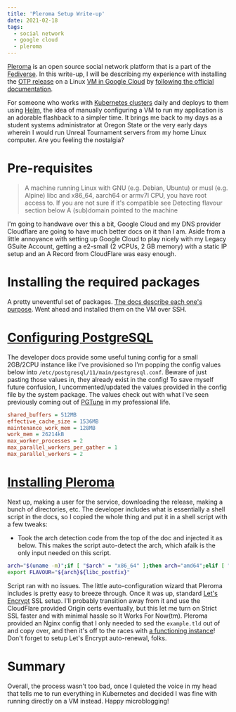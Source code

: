 ```yaml
---
title: 'Pleroma Setup Write-up'
date: 2021-02-18
tags:
  - social network
  - google cloud
  - pleroma
---
```


[Pleroma](https://pleroma.social/) is an open source social network platform that is a part of the [Fediverse](https://fediverse.party/en/fediverse). In this write-up, I will be describing my experience with installing the [OTP release](https://erlang.org/doc/design_principles/release_structure.html) on a Linux [VM in Google Cloud](https://cloud.google.com/compute/) by [following the official documentation](https://docs-develop.pleroma.social/backend/installation/otp_en/).

For someone who works with [Kubernetes clusters](https://kubernetes.io/) daily and deploys to them using [Helm](https://helm.sh/), the idea of manually configuring a VM to run my application is an adorable flashback to a simpler time. It brings me back to my days as a student systems administrator at Oregon State or the very early days wherein I would run Unreal Tournament servers from my home Linux computer. Are you feeling the nostalgia?

# Pre-requisites
>    A machine running Linux with GNU (e.g. Debian, Ubuntu) or musl (e.g. Alpine) libc and x86_64, aarch64 or armv7l CPU, you have root access to. If you are not sure if it's compatible see Detecting flavour section below
>    A (sub)domain pointed to the machine

I'm going to handwave over this a bit, Google Cloud and my DNS provider Cloudflare are going to have much better docs on it than I am. Aside from a little annoyance with setting up Google Cloud to play nicely with my Legacy GSuite Account, getting a e2-small (2 vCPUs, 2 GB memory) with a static IP setup and an A Record from CloudFlare was easy enough.

# Installing the required packages

A pretty uneventful set of packages. [The docs describe each one's purpose](https://docs-develop.pleroma.social/backend/installation/otp_en/#installing-the-required-packages). Went ahead and installed them on the VM over SSH.

# [Configuring PostgreSQL](https://docs-develop.pleroma.social/backend/installation/otp_en/#configuring-postgresql)

The developer docs provide some useful tuning config for a small 2GB/2CPU instance like I've provisioned so I'm popping the config values below into `/etc/postgresql/11/main/postgresql.conf`. Beware of just pasting those values in, they already exist in the config! To save myself future confusion, I uncommented/updated the values provided in the config file by the system package. The values check out with what I've seen previously coming out of [PGTune](https://pgtune.leopard.in.ua/#/) in my professional life.

```ini
shared_buffers = 512MB
effective_cache_size = 1536MB
maintenance_work_mem = 128MB
work_mem = 26214kB
max_worker_processes = 2
max_parallel_workers_per_gather = 1
max_parallel_workers = 2
```

# [Installing Pleroma](https://docs-develop.pleroma.social/backend/installation/otp_en/#installing-pleroma)

Next up, making a user for the service, downloading the release, making a bunch of directories, etc. The developer includes what is essentially a shell script in the docs, so I copied the whole thing and put it in a shell script with a few tweaks:
* Took the arch detection code from the top of the doc and injected it as below. This makes the script auto-detect the arch, which afaik is the only input needed on this script.

```bash
arch="$(uname -m)";if [ "$arch" = "x86_64" ];then arch="amd64";elif [ "$arch" = "armv7l" ];then arch="arm";elif [ "$arch" = "aarch64" ];then arch="arm64";else echo "Unsupported arch: $arch">&2;fi;if getconf GNU_LIBC_VERSION>/dev/null;then libc_postfix="";elif [ "$(ldd 2>&1|head -c 9)" = "musl libc" ];then libc_postfix="-musl";elif [ "$(find /lib/libc.musl*|wc -l)" ];then libc_postfix="-musl";else echo "Unsupported libc">&2;fi;echo "$arch$libc_postfix"
export FLAVOUR="${arch}${libc_postfix}"
```

Script ran with no issues. The little auto-configuration wizard that Pleroma includes is pretty easy to breeze through. Once it was up, standard [Let's Encrypt](https://letsencrypt.org/) SSL setup. I'll probably transition away from it and use the CloudFlare provided Origin certs eventually, but this let me turn on Strict SSL faster and with minimal hassle so It Works For Now(tm). Pleroma provided an Nginx config that I only needed to sed the `example.tld` out of and copy over, and then it's off to the races with [a functioning instance](https://tomodachi.club)! Don't forget to setup Let's Encrypt auto-renewal, folks.

# Summary

Overall, the process wasn't too bad, once I quieted the voice in my head that tells me to run everything in Kubernetes and decided I was fine with running directly on a VM instead. Happy microblogging!
